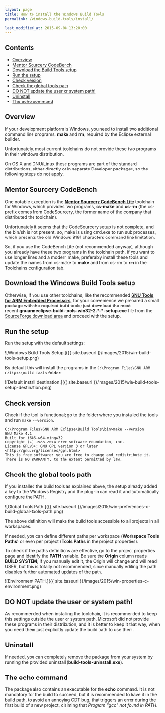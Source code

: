 ```yaml
---
layout: page
title: How to install the Windows Build Tools
permalink: /windows-build-tools/install/

last_modified_at: 2015-09-08 13:20:00
---
```


## Contents

* [Overview](#overview)
* [Mentor Sourcery CodeBench](#mentor-sourcery-codebench)
* [Download the Build Tools setup](#download-the-build-tools-setup)
* [Run the setup](#run-the-setup)
* [Check version](#check-version)
* [Check the global tools path](#check-the-global-tools-path)
* [DO NOT update the user or system path!](#do-not-update-the-user-or-system-path)
* [Uninstall](#uninstall)
* [The echo command](#the-echo-command)

## Overview

If your development platform is Windows, you need to install two additional command line programs, **make** and **rm**, required by the Eclipse external builder.

Unfortunately, most current toolchains do not provide these two programs in their windows distribution.

On OS X and GNU/Linux these programs are part of the standard distributions, either directly or in separate Developer packages, so the following steps do not apply.

## Mentor Sourcery CodeBench

One notable exception is the **[Mentor Sourcery CodeBench Lite](http://www.mentor.com/embedded-software/sourcery-tools/sourcery-codebench/editions/lite-edition/)** toolchain for Windows, which provides two programs, **cs-make** and **cs-rm** (the cs- prefix comes from CodeSourcery, the former name of the company that distributed the toolchain).

Unfortunately it seems that the CodeSourcery setup is not complete, and the bin/sh is not present, so, make is using cmd.exe to run sub processes, which presents the old Windows 8191 characters command line limitation.

So, if you use the CodeBench Lite (not recommended anyway), although you already have these two programs in the toolchain path, if you want to use longer lines and a modern make, preferably install these tools and update the names from cs-make to **make** and from cs-rm to **rm** in the Toolchains configuration tab.

## Download the Windows Build Tools setup

Otherwise, if you use other toolchains, like the recommended [**GNU Tools for ARM Embedded Processors**](http://launchpad.net/gcc-arm-embedded), for your convenience we prepared a small package with the required build tools; just download the most recent **gnuarmeclipse-build-tools-win32-2.\*-\*-setup.exe** file from the <a href="https://sourceforge.net/projects/gnuarmeclipse/files/Build Tools/" target="_blank">SourceForge download area</a> and proceed with the setup.

## Run the setup

Run the setup with the default settings:

![Windows Build Tools Setup.]({{ site.baseurl }}/images/2015/win-build-tools-setup.png)

By default this will install the programs in the `C:\Program Files\GNU ARM Eclipse\Build Tools` folder:

![Default install destination.]({{ site.baseurl }}/images/2015/win-build-tools-setup-destination.png)

## Check version

Check if the tool is functional; go to the folder where you installed the tools and run `make --version`.

	C:\Program Files\GNU ARM Eclipse\Build Tools\bin>make --version 
	GNU Make 4.1 
	Built for i686-w64-mingw32 
	Copyright (C) 1988-2014 Free Software Foundation, Inc. 
	License GPLv3+: GNU GPL version 3 or later <http://gnu.org/licenses/gpl.html> 
	This is free software: you are free to change and redistribute it. 
	There is NO WARRANTY, to the extent permitted by law.

## Check the global tools path

If you installed the build tools as explained above, the setup already added a key to the Windows Registry and the plug-in can read it and automatically configure the PATH.

![Global Tools Path.]({{ site.baseurl }}/images/2015/win-preferences-c-build-global-tools-path.png)

The above definition will make the build tools accessible to all projects in all workspaces.

If needed, you can define different paths per workspace (**Workspace Tools Paths**) or even per project (**Tools Paths** in the project properties).

To check if the paths definitions are effective, go to the project properties page and identify the **PATH** variable. Be sure the **Origin** column reads **BUILD SYSTEM**; if you manually edit it, the Origin will change and will read USER, but this is totally not recommended, since manually editing the path disables further automated updates of the path.

![Environment PATH.]({{ site.baseurl }}/images/2015/win-properties-c-environment.png)

## DO NOT update the user or system path!

As recommended when installing the toolchain, it is recommended to keep this settings outside the user or system path. Microsoft did not provide these programs in their distribution, and it is better to keep it that way, when you need them just explicitly update the build path to use them.

## Uninstall

If needed, you can completely remove the package from your system by running the provided uninstall (**build-tools-uninstall.exe**).

## The echo command

The package also contains an executable for the **echo** command. It is not mandatory for the build to succeed, but it is recommended to have it in the build path, to avoid an annoying CDT bug, that triggers an error during the first build of a new project, claiming that _Program "gcc" not found in PATH_.

